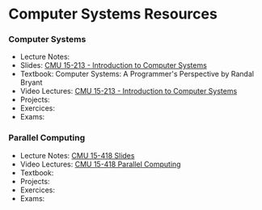 # Computer Systems Resources

### Computer Systems

- Lecture Notes:
- Slides: [CMU 15-213 - Introduction to Computer Systems](https://www.cs.cmu.edu/~213/schedule.html)
- Textbook: Computer Systems: A Programmer's Perspective by Randal Bryant
- Video Lectures: [CMU 15-213 - Introduction to Computer Systems](https://scs.hosted.panopto.com/Panopto/Pages/Sessions/List.aspx#folderID=%22b96d90ae-9871-4fae-91e2-b1627b43e25e%22)
- Projects:
- Exercices:
- Exams:

### Parallel Computing

- Lecture Notes: [CMU 15-418 Slides](http://15418.courses.cs.cmu.edu/spring2015/reading)
- Video Lectures: [CMU 15-418 Parallel Computing](https://scs.hosted.panopto.com/Panopto/Pages/Sessions/List.aspx#folderID=%22a5862643-2416-49ef-b46b-13465d1b6df0%22)
- Textbook:
- Projects:
- Exercices:
- Exams:
